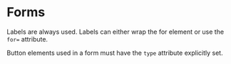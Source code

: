 # Forms

Labels are always used.  Labels can either wrap the for element or use the `for=` attribute.

Button elements used in a form must have the `type` attribute explicitly set.
